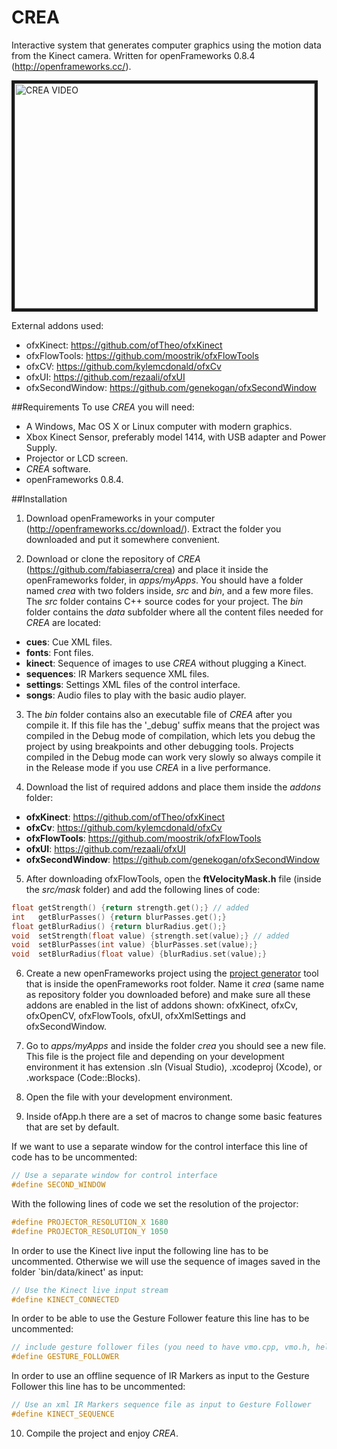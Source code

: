 CREA
====
Interactive system that generates computer graphics using the motion data from the Kinect camera. Written for openFrameworks 0.8.4 (http://openframeworks.cc/). 

<a href="http://www.youtube.com/watch?feature=player_embedded&v=D07h5T6-29I
" target="_blank"><img src="http://img.youtube.com/vi/D07h5T6-29I/0.jpg" 
alt="CREA VIDEO" width="480" height="360" border="5" /></a>

External addons used:
* ofxKinect: https://github.com/ofTheo/ofxKinect
* ofxFlowTools: https://github.com/moostrik/ofxFlowTools
* ofxCV: https://github.com/kylemcdonald/ofxCv
* ofxUI: https://github.com/rezaali/ofxUI
* ofxSecondWindow: https://github.com/genekogan/ofxSecondWindow

##Requirements
To use _CREA_ you will need:
* A Windows, Mac OS X or Linux computer with modern graphics.
*  Xbox Kinect Sensor, preferably model 1414, with USB adapter and Power Supply.
*  Projector or LCD screen.
* _CREA_ software.
* openFrameworks 0.8.4.

##Installation

1. Download openFrameworks in your computer (http://openframeworks.cc/download/). Extract the folder you downloaded and put it somewhere convenient.

2. Download or clone the repository of _CREA_ (https://github.com/fabiaserra/crea) and place it inside the openFrameworks folder, in _apps/myApps_. You should have a folder named _crea_ with two folders inside, _src_ and _bin_, and a few more files. The _src_ folder contains C++ source codes for your project. The _bin_ folder contains the _data_ subfolder where all the content files needed for _CREA_ are located: 
  * __cues__: Cue XML files.
  * __fonts__: Font files.
  * __kinect__: Sequence of images to use _CREA_ without plugging a Kinect.
  * __sequences__: IR Markers sequence XML files.
  * __settings__: Settings XML files of the control interface.
  * __songs__: Audio files to play with the basic audio player.

3. The _bin_ folder contains also an executable file of _CREA_ after you compile it. If this file has the '\_debug' suffix means that the project was compiled in the Debug mode of compilation, which lets you debug the project by using breakpoints and other debugging tools. Projects compiled in the Debug mode can work very slowly so always compile it in the Release mode if you use _CREA_ in a live performance.

4. Download the list of required addons and place them inside the _addons_ folder:
  * __ofxKinect__: https://github.com/ofTheo/ofxKinect
  * __ofxCv__: https://github.com/kylemcdonald/ofxCv
  * __ofxFlowTools__: https://github.com/moostrik/ofxFlowTools
  * __ofxUI__: https://github.com/rezaali/ofxUI
  * __ofxSecondWindow__: https://github.com/genekogan/ofxSecondWindow

5. After downloading ofxFlowTools, open the __ftVelocityMask.h__ file (inside the _src/mask_ folder) and add the following lines of code:
  ```c
  float	getStrength() {return strength.get();} // added
  int	getBlurPasses() {return blurPasses.get();}
  float	getBlurRadius() {return blurRadius.get();}
  void	setStrength(float value) {strength.set(value);} // added
  void	setBlurPasses(int value) {blurPasses.set(value);}
  void	setBlurRadius(float value) {blurRadius.set(value);}
  ```
6. Create a new openFrameworks project using the [project generator](http://www.openframeworks.cc/tutorials/introduction/002\_projectGenerator.html) tool that is inside the openFrameworks root folder. Name it _crea_ (same name as repository folder you downloaded before) and make sure all these addons are enabled in the list of addons shown: ofxKinect, ofxCv, ofxOpenCV, ofxFlowTools, ofxUI, ofxXmlSettings and ofxSecondWindow.

7. Go to _apps/myApps_ and inside the folder _crea_ you should see a new file. This file is the project file and depending on your development environment it has extension .sln (Visual Studio), .xcodeproj (Xcode), or .workspace (Code::Blocks).

8. Open the file with your development environment.

9. Inside ofApp.h there are a set of macros to change some basic features that are set by default. 
  
  If we want to use a separate window for the control interface this line of code has to be uncommented:
  ```c
  // Use a separate window for control interface
  #define SECOND_WINDOW
  ```
  
  With the following lines of code we set the resolution of the projector:
  ```c
  #define PROJECTOR_RESOLUTION_X 1680
  #define PROJECTOR_RESOLUTION_Y 1050
  ```

  In order to use the Kinect live input the following line has to be uncommented. Otherwise we will use the sequence of images saved in the folder `bin/data/kinect' as input:
  ```c
  // Use the Kinect live input stream
  #define KINECT_CONNECTED
  ```
  
  In order to be able to use the Gesture Follower feature this line has to be uncommented:
  ```c
  // include gesture follower files (you need to have vmo.cpp, vmo.h, helper.cpp and helper.h in src)
  #define GESTURE_FOLLOWER
  ```
  
  In order to use an offline sequence of IR Markers as input to the Gesture Follower this line has to be uncommented:
  ```c
  // Use an xml IR Markers sequence file as input to Gesture Follower
  #define KINECT_SEQUENCE
  ```
10. Compile the project and enjoy _CREA_.
